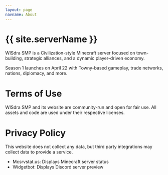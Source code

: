 ```yaml
---
layout: page
navname: About
---
```


# {{ site.serverName }}

WISdra SMP is a Civilization-style Minecraft server focused on town-building, strategic alliances, and a dynamic player-driven economy.

Season 1 launches on April 22 with Towny-based gameplay, trade networks, nations, diplomacy, and more.

# Terms of Use

WISdra SMP and its website are community-run and open for fair use. All assets and code are used under their respective licenses.


# Privacy Policy

This website does not collect any data, but third party integrations may collect data to provide a service.

- Mcsrvstat.us: Displays Minecraft server status
- Widgetbot: Displays Discord server preview